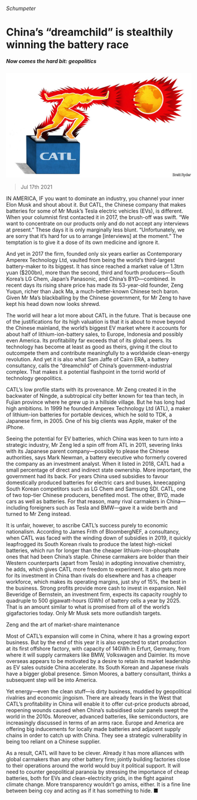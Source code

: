 ###### Schumpeter

# China’s “dreamchild” is stealthily winning the battery race 

##### Now comes the hard bit: geopolitics 

![image](images/20210717_WBD000_0.jpg) 

> Jul 17th 2021 

IN AMERICA, IF you want to dominate an industry, you channel your inner Elon Musk and shout about it. But CATL, the Chinese company that makes batteries for some of Mr Musk’s Tesla electric vehicles (EVs), is different. When your columnist first contacted it in 2017, the brush-off was swift. “We want to concentrate on our products only and do not accept any interviews at present.” These days it is only marginally less blunt. “Unfortunately, we are sorry that it’s hard for us to arrange [interviews] at the moment.” The temptation is to give it a dose of its own medicine and ignore it.

And yet in 2017 the firm, founded only six years earlier as Contemporary Amperex Technology Ltd, vaulted from being the world’s third-largest battery-maker to its biggest. It has since reached a market value of 1.3trn yuan ($200bn), more than the second, third and fourth producers—South Korea’s LG Chem, Japan’s Panasonic, and China’s BYD—combined. In recent days its rising share price has made its 53-year-old founder, Zeng Yuqun, richer than Jack Ma, a much-better-known Chinese tech baron. Given Mr Ma’s blackballing by the Chinese government, for Mr Zeng to have kept his head down now looks shrewd.


The world will hear a lot more about CATL in the future. That is because one of the justifications for its high valuation is that it is about to move beyond the Chinese mainland, the world’s biggest EV market where it accounts for about half of lithium-ion-battery sales, to Europe, Indonesia and possibly even America. Its profitability far exceeds that of its global peers. Its technology has become at least as good as theirs, giving it the clout to outcompete them and contribute meaningfully to a worldwide clean-energy revolution. And yet it is also what Sam Jaffe of Cairn ERA, a battery consultancy, calls the “dreamchild” of China’s government-industrial complex. That makes it a potential flashpoint in the torrid world of technology geopolitics.

CATL’s low profile starts with its provenance. Mr Zeng created it in the backwater of Ningde, a subtropical city better known for tea than tech, in Fujian province where he grew up in a hillside village. But he has long had high ambitions. In 1999 he founded Amperex Technology Ltd (ATL), a maker of lithium-ion batteries for portable devices, which he sold to TDK, a Japanese firm, in 2005. One of his big clients was Apple, maker of the iPhone.

Seeing the potential for EV batteries, which China was keen to turn into a strategic industry, Mr Zeng led a spin off from ATL in 2011, severing links with its Japanese parent company—possibly to please the Chinese authorities, says Mark Newman, a battery executive who formerly covered the company as an investment analyst. When it listed in 2018, CATL had a small percentage of direct and indirect state ownership. More important, the government had its back. For years China used subsidies to favour domestically produced batteries for electric cars and buses, kneecapping South Korean competitors such as LG Chem and Samsung SDI. CATL, one of two top-tier Chinese producers, benefited most. The other, BYD, made cars as well as batteries. For that reason, many rival carmakers in China—including foreigners such as Tesla and BMW—gave it a wide berth and turned to Mr Zeng instead.

It is unfair, however, to ascribe CATL’s success purely to economic nationalism. According to James Frith of BloombergNEF, a consultancy, when CATL was faced with the winding down of subsidies in 2019, it quickly leapfrogged its South Korean rivals to produce the latest high-nickel batteries, which run for longer than the cheaper lithium-iron-phosphate ones that had been China’s staple. Chinese carmakers are bolder than their Western counterparts (apart from Tesla) in adopting innovative chemistry, he adds, which gives CATL more freedom to experiment. It also gets more for its investment in China than rivals do elsewhere and has a cheaper workforce, which makes its operating margins, just shy of 15%, the best in the business. Strong profits provide more cash to invest in expansion. Neil Beveridge of Bernstein, an investment firm, expects its capacity roughly to quadruple to 500 gigawatt-hours (GWh) of battery cells a year by 2025. That is an amount similar to what is promised from all of the world’s gigafactories today. Only Mr Musk sets more outlandish targets.

Zeng and the art of market-share maintenance

Most of CATL’s expansion will come in China, where it has a growing export business. But by the end of this year it is also expected to start production at its first offshore factory, with capacity of 14GWh in Erfurt, Germany, from where it will supply carmakers like BMW, Volkswagen and Daimler. Its move overseas appears to be motivated by a desire to retain its market leadership as EV sales outside China accelerate. Its South Korean and Japanese rivals have a bigger global presence. Simon Moores, a battery consultant, thinks a subsequent step will be into America.

Yet energy—even the clean stuff—is dirty business, muddied by geopolitical rivalries and economic jingoism. There are already fears in the West that CATL’s profitability in China will enable it to offer cut-price products abroad, reopening wounds caused when China’s subsidised solar panels swept the world in the 2010s. Moreover, advanced batteries, like semiconductors, are increasingly discussed in terms of an arms race. Europe and America are offering big inducements for locally made batteries and adjacent supply chains in order to catch up with China. They see a strategic vulnerability in being too reliant on a Chinese supplier.

As a result, CATL will have to be clever. Already it has more alliances with global carmakers than any other battery firm; jointly building factories close to their operations around the world would buy it political support. It will need to counter geopolitical paranoia by stressing the importance of cheap batteries, both for EVs and clean-electricity grids, in the fight against climate change. More transparency wouldn’t go amiss, either. It is a fine line between being coy and acting as if it has something to hide. ■

